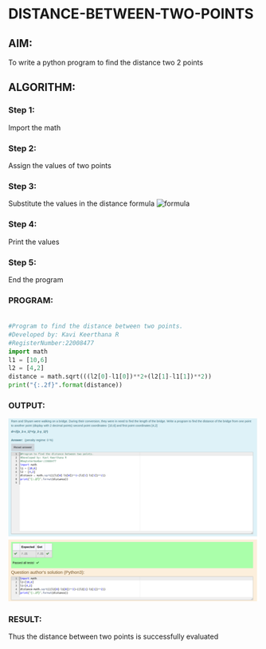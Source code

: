 # DISTANCE-BETWEEN-TWO-POINTS

## AIM:

To write a python program to find the distance two 2 points

## ALGORITHM:

### Step 1: 
Import the math

### Step 2: 
Assign the values of two points

### Step 3: 
Substitute the values in the distance formula  ![formula](/formula.jpg)

### Step 4: 
Print the values

### Step 5: 
End the program

### PROGRAM:
```python

#Program to find the distance between two points.
#Developed by: Kavi Keerthana R
#RegisterNumber:22008477
import math
l1 = [10,6]
l2 = [4,2]
distance = math.sqrt(((l2[0]-l1[0])**2+(l2[1]-l1[1])**2))
print("{:.2f}".format(distance))
```

### OUTPUT:
![](./distance.png)

### RESULT:
Thus the distance between two points is successfully evaluated